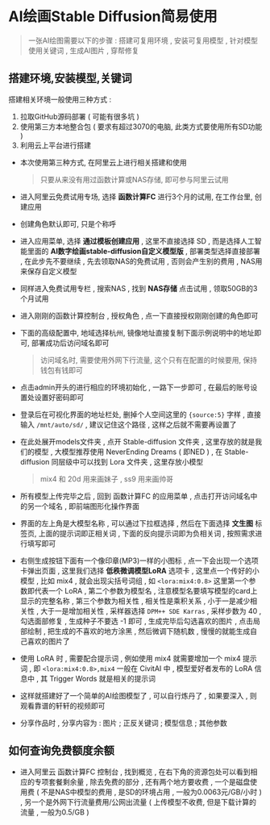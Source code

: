 # AI绘画Stable Diffusion简易使用

> 一张AI绘图需要以下的步骤 : 搭建可复用环境 , 安装可复用模型 , 针对模型使用关键词 , 生成AI图片 , 穿帮修复

## 搭建环境,安装模型,关键词

搭建相关环境一般使用三种方式 :

1. 拉取GitHub源码部署 ( 可能有很多坑 )
2. 使用第三方本地整合包 ( 要求有超过3070的电脑, 此类方式要使用所有SD功能 )
3. 利用云上平台进行搭建

- 本次使用第三种方式, 在阿里云上进行相关搭建和使用

  > 只要从来没有用过函数计算或NAS存储, 即可参与阿里云试用

- 进入阿里云免费试用专场, 选择 **函数计算FC** 进行3个月的试用, 在工作台里, 创建应用

- 创建角色默认即可, 只是个称呼

- 进入应用菜单, 选择 **通过模板创建应用** , 这里不直接选择 SD , 而是选择人工智能里面的 **AI数字绘画stable-diffusion自定义模型版** , 部署类型选择直接部署 , 在此步先不要继续 , 先去领取NAS的免费试用 , 否则会产生别的费用 , NAS用来保存自定义模型

- 同样进入免费试用专栏 , 搜索NAS , 找到 **NAS存储** 点击试用 , 领取50GB的3个月试用

- 进入刚刚的函数计算控制台 , 授权角色 , 点一下直接授权刚刚创建的角色即可

- 下面的高级配置中, 地域选择杭州, 镜像地址直接复制下面示例说明中的地址即可, 部署成功后访问域名即可

  > 访问域名时, 需要使用外网下行流量, 这个只有在配置的时候要用, 保持钱包有钱即可

- 点击admin开头的进行相应的环境初始化 , 一路下一步即可 , 在最后的账号设置处设置好密码即可

- 登录后在可视化界面的地址栏处, 删掉个人空间这里的 `{source:5}` 字样 , 直接输入 `/mnt/auto/sd/` , 建议记住这个路径 , 这样之后就不需要再设置了

- 在此处展开models文件夹 , 点开 Stable-diffusion 文件夹 , 这里存放的就是我们的模型 , 大模型推荐使用 NeverEnding Dreams ( 即NED ) , 在 Stable-diffusion 同层级中可以找到 Lora 文件夹 , 这里存放小模型

  > mix4 和 20d 用来画妹子 , ss9 用来画帅哥

- 所有模型上传完毕之后 , 回到 函数计算FC 的应用菜单 , 点击打开访问域名中的另一个域名 , 即前端图形化操作界面

- 界面的左上角是大模型名称 , 可以通过下拉框选择 , 然后在下面选择 **文生图** 标签页, 上面的提示词即正相关词 , 下面的反向提示词即为负相关词 , 按照需求进行填写即可

- 右侧生成按钮下面有一个像印章(MP3)一样的小图标 , 点一下会出现一个选项卡弹出页面 , 这里我们选择 **低秩微调模型LoRA** 选项卡 , 这里点一个传好的小模型 , 比如 mix4 , 就会出现尖括号词组 , 如 `<lora:mix4:0.8>` 这里第一个参数即代表一个 LoRA , 第二个参数为模型名 , 注意模型名要填写模型的card上显示的完整名称 , 第三个参数为相关性 , 相关性是乘积关系 , 小于一是减少相关性 , 大于一是增加相关性 , 采样器选择 `DPM++ SDE Karras` , 采样步数为 40 , 勾选面部修复 , 生成种子不要选 -1 即可 , 生成完毕后勾选喜欢的图片 , 点击局部绘制 , 把生成的不喜欢的地方涂黑 , 然后微调下随机数 , 慢慢的就能生成自己喜欢的图片了

- 使用 LoRA 时 , 需要配合提示词 , 例如使用 mix4 就需要增加一个 mix4 提示词 , 即 `<lora:mix4:0.8>,mix4` 一般在 CivitAI 中 , 模型爱好者发布的 LoRA 信息中 , 其 Trigger Words 就是相关的提示词

- 这样就搭建好了一个简单的AI绘图模型了 , 可以自行炼丹了 , 如果要深入 , 则观看靠谱的轩轩的视频即可

- 分享作品时 , 分享内容为 : 图片 ; 正反关键词 ; 模型信息 ; 其他参数

## 如何查询免费额度余额

- 进入阿里云 函数计算FC 控制台 , 找到概览 , 在右下角的资源包处可以看到相应的专项套餐剩余量 , 除去免费的部分 , 还有两个地方要收费 , 一个是磁盘使用费 ( 不是NAS中模型的费用 , 是SD的环境占用 , 一般为0.0063元/GB/小时 ) , 另一个是外网下行流量费用/公网出流量 ( 上传模型不收费, 但是下载计算的流量 , 一般为0.5/GB )